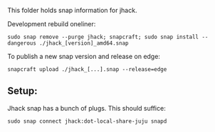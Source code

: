 This folder holds snap information for jhack.

Development rebuild oneliner:

    sudo snap remove --purge jhack; snapcraft; sudo snap install --dangerous ./jhack_[version]_amd64.snap


To publish a new snap version and release on edge:

    snapcraft upload ./jhack_[...].snap --release=edge

## Setup:
Jhack snap has a bunch of plugs. This should suffice:

    sudo snap connect jhack:dot-local-share-juju snapd

